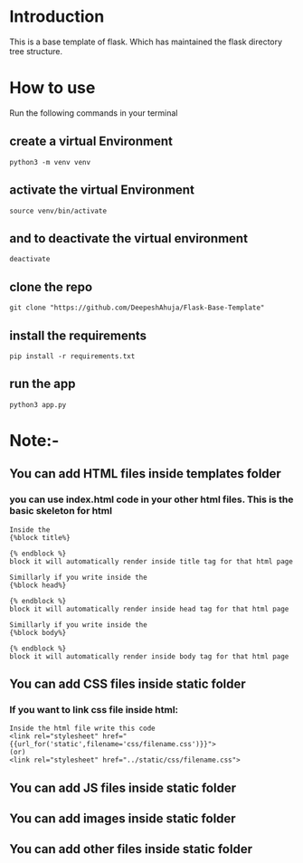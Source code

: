 # Introduction
This is a base template of flask. Which has maintained the flask directory tree structure.

# How to use
Run the following commands in your terminal
## create a virtual Environment
```
python3 -m venv venv
```
## activate the virtual Environment
```
source venv/bin/activate
```
## and to deactivate the virtual environment
```
deactivate
```
## clone the repo
```
git clone "https://github.com/DeepeshAhuja/Flask-Base-Template"
```
## install the requirements
```
pip install -r requirements.txt
```
## run the app
```
python3 app.py
```
# Note:-
## You can add HTML files inside templates folder
### you can use index.html code in your other html files. This is the basic skeleton for html
```
Inside the 
{%block title%} 

{% endblock %} 
block it will automatically render inside title tag for that html page
```
```
Simillarly if you write inside the 
{%block head%} 

{% endblock %} 
block it will automatically render inside head tag for that html page
```
```
Simillarly if you write inside the 
{%block body%} 

{% endblock %} 
block it will automatically render inside body tag for that html page
```
## You can add CSS files inside static folder
### If you want to link css file inside html:
```
Inside the html file write this code
<link rel="stylesheet" href="{{url_for('static',filename='css/filename.css')}}">
(or)
<link rel="stylesheet" href="../static/css/filename.css">
```
## You can add JS files inside static folder
## You can add images inside static folder
## You can add other files inside static folder